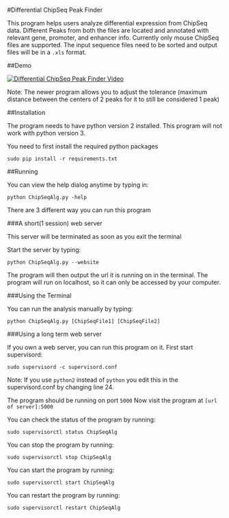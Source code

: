 #Differential ChipSeq Peak Finder

This program helps users analyze differential expression from ChipSeq data. Different Peaks from both the files are located and annotated with relevant gene, promoter, and enhancer info. Currently only mouse ChipSeq files are supported. The input sequence files need to be sorted and output files will be in a `.xls` format.

##Demo

[![Differential ChipSeq Peak Finder Video](http://img.youtube.com/vi/5XIOwX2ETU8/0.jpg)](https://www.youtube.com/watch?v=5XIOwX2ETU8&feature=youtu.be)

Note: The newer program allows you to adjust the tolerance (maximum distance between the centers of 2 peaks for it to still be considered 1 peak)

##Installation 

The program needs to have python version 2 installed. This program will not work with python version 3.

You need to first install the required python packages
```
sudo pip install -r requirements.txt
```

##Running

You can view the help dialog anytime by typing in:

```
python ChipSeqAlg.py -help 
```

There are 3 different way you can run this program 

###A short(1 session) web server

This server will be terminated as soon as you exit the terminal

Start the server by typing:

```
python ChipSeqAlg.py --website
``` 

The program will then output the url it is running on in the terminal. The program will run on localhost, so it can only be accessed by your computer.

###Using the Terminal

You can run the analysis manually by typing:

```
python ChipSeqAlg.py [ChipSeqFile1] [ChipSeqFile2]
```

###Using a long term web server

If you own a web server, you can run this program on it. First start supervisord: 

```
sudo supervisord -c supervisord.conf 
```
Note: If you use `python2` instead of `python` you edit this in the supervisord.conf by changing line 24.

The program should be running on port `5000`
Now visit the program at `[url of server]:5000`

You can check the status of the program by running:

```
sudo supervisorctl status ChipSeqAlg
```

You can stop the program by running:

```
sudo supervisorctl stop ChipSeqAlg
```

You can start the program by running:
```
sudo supervisorctl start ChipSeqAlg
```

You can restart the program by running:
```
sudo supervisorctl restart ChipSeqAlg
```